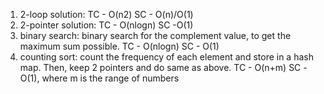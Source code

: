 1) 2-loop solution: TC - O(n2) SC - O(n)/O(1)
2) 2-pointer solution: TC - O(nlogn) SC -O(1)
3) binary search: binary search for the complement value, to get the maximum sum possible. TC - O(nlogn) SC - O(1)
4) counting sort: count the frequency of each element and store in a hash map. Then, keep 2 pointers and do same as above. TC - O(n+m) SC -O(1), where m is the range of numbers